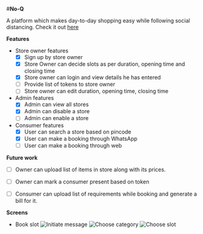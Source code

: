 #**No-Q**

A platform which makes day-to-day shopping easy while following social distancing.
Check it out [here](https://no-q-ui.herokuapp.com/)

**Features**
- Store owner features
  - [x] Sign up by store owner
  - [x] Store Owner can decide slots as per duration, opening time and closing time
  - [x] Store owner can login and view details he has entered
  - [ ] Provide list of tokens to store owner
  - [ ] Store owner can edit duration, opening time, closing time

- Admin features
  - [x] Admin can view all stores
  - [x] Admin can disable a store
  - [ ] Admin can enable a store

- Consumer features
  - [x] User can search a store based on pincode
  - [x] User can make a booking through WhatsApp
  - [ ] User can make a booking through web

**Future work**
  - [ ] Owner can upload list of items in store along with its prices.
  - [ ] Owner can mark a consumer present based on token
  - [ ] Consumer can upload list of requirements while booking and generate a bill for it.


**Screens**
- Book slot
  ![Initiate message](https://github.com/bhat-anusha/no-q-ui/blob/master/src/assets/init_message.png?raw=true)
  ![Choose category](https://github.com/bhat-anusha/no-q-ui/blob/master/src/assets/choose_category.png?raw=true)
  ![Choose slot](https://github.com/bhat-anusha/no-q-ui/blob/master/src/assets/choose_slot.png?raw=true)

